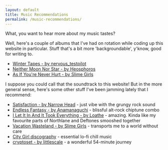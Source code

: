 ```yaml
---
layout: default
title: Music Recommendations
permalink: /music-recommendations/
---
```


What, you want to hear more about my music tastes?

Well, here's a couple of albums that I've had on rotation while coding up this website in particular. Stuff that's a bit more 'backgroundable', y'know, good for writing to.

- [Winter Tapes -  by nervous_testpilot](https://nervoustestpilot.co.uk/album/winter-tapes)
- [Neither Moon Nor Star - by Heosphoros](https://ptesquad.bandcamp.com/album/neither-moon-nor-star)
- [As If You're Never Hurt - by Slime Girls](https://slimegirls.bandcamp.com/album/as-if-youre-never-hurt)

I suppose you could call that the soundtrack to this website! But in the more general sense, here's some other stuff I've been jamming lately that I recommend:

- [Satisfaction - by Narrow Head](https://narrowheadtx.bandcamp.com/album/satisfaction) - just vibe with the grungy rock sound
- [Endless Fantasy - by Anamanaguchi](https://anamanaguchi.bandcamp.com/album/endless-fantasy) - blissful alt-rock chiptune combo
- [I Let It In And It Took Everything - by Loathe](https://sharptonerecords.bandcamp.com/album/loathe-i-let-it-in-and-it-took-everything) - amazing. Kinda like my favourite parts of Northlane and Deftones smooshed together
- [Vacation Wasteland - by Slime Girls](https://slimegirls.bandcamp.com/album/vacation-wasteland-ep) - transports me to a world without care
- [City Girl discography](https://city-girl.bandcamp.com/) - essential lo-fi chill music
- [cryptoset - by littlescale](https://little-scale.bandcamp.com/album/cryptoset) - a wonderful 54-minute journey